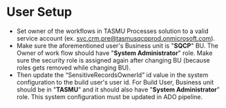 # User Setup

- Set owner of the workflows in TASMU Processes solution to a valid service account (ex. svc.crm.pre@tasmusqcpprod.onmicrosoft.com).
- Make sure the aforementioned user's Business unit is "**SQCP**" BU. The Owner of work flow should have "**System Administrator**" role. Make sure the security role is assigned again after changing BU (because roles gets removed while changing BU).
- Then update the “SensitiveRecordsOwnerId” id value in the system configuration to the build user's user id. For Build User, Business unit should be in "**TASMU**" and it should also have "**System Administrator**" role. This system configuration must be updated in ADO pipeline.